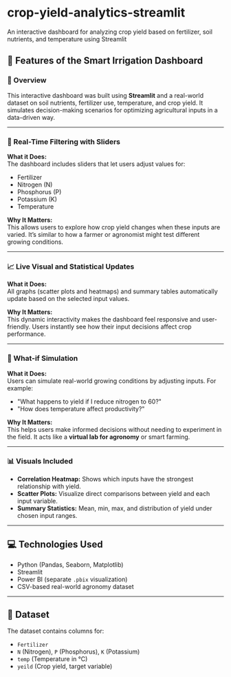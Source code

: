 # crop-yield-analytics-streamlit
An interactive dashboard for analyzing crop yield based on fertilizer, soil nutrients, and temperature using Streamlit 

## 🧾 Features of the Smart Irrigation Dashboard

### 🌱 Overview

This interactive dashboard was built using **Streamlit** and a real-world dataset on soil nutrients, fertilizer use, temperature, and crop yield. It simulates decision-making scenarios for optimizing agricultural inputs in a data-driven way.

---

### 🔧 Real-Time Filtering with Sliders

**What it Does:**  
The dashboard includes sliders that let users adjust values for:

- Fertilizer  
- Nitrogen (N)  
- Phosphorus (P)  
- Potassium (K)  
- Temperature  

**Why It Matters:**  
This allows users to explore how crop yield changes when these inputs are varied. It’s similar to how a farmer or agronomist might test different growing conditions.

---

### 📈 Live Visual and Statistical Updates

**What it Does:**  
All graphs (scatter plots and heatmaps) and summary tables automatically update based on the selected input values.

**Why It Matters:**  
This dynamic interactivity makes the dashboard feel responsive and user-friendly. Users instantly see how their input decisions affect crop performance.

---

### 🧪 What-if Simulation

**What it Does:**  
Users can simulate real-world growing conditions by adjusting inputs. For example:

- "What happens to yield if I reduce nitrogen to 60?"
- "How does temperature affect productivity?"

**Why It Matters:**  
This helps users make informed decisions without needing to experiment in the field. It acts like a **virtual lab for agronomy** or smart farming.

---

### 📊 Visuals Included

- **Correlation Heatmap:** Shows which inputs have the strongest relationship with yield.  
- **Scatter Plots:** Visualize direct comparisons between yield and each input variable.  
- **Summary Statistics:** Mean, min, max, and distribution of yield under chosen input ranges.

---

## 💻 Technologies Used

- Python (Pandas, Seaborn, Matplotlib)
- Streamlit
- Power BI (separate `.pbix` visualization)
- CSV-based real-world agronomy dataset

---

## 📁 Dataset

The dataset contains columns for:

- `Fertilizer`
- `N` (Nitrogen), `P` (Phosphorus), `K` (Potassium)
- `temp` (Temperature in °C)
- `yeild` (Crop yield, target variable)


